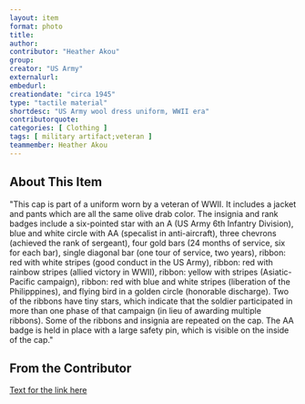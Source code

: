 ```yaml
---
layout: item
format: photo
title: 
author: 
contributor: "Heather Akou"
group: 
creator: "US Army"
externalurl: 
embedurl: 
creationdate: "circa 1945"
type: "tactile material"
shortdesc: "US Army wool dress uniform, WWII era"
contributorquote: 
categories: [ Clothing ]
tags: [ military artifact;veteran ]
teammember: Heather Akou
---
```


## About This Item

"This cap is part of a uniform worn by a veteran of WWII.  It includes a jacket and pants which are all the same olive drab color.  The insignia and rank badges include a six-pointed star with an A (US Army 6th Infantry Division), blue and white circle with AA (specalist in anti-aircraft), three chevrons (achieved the rank of sergeant), four gold bars (24 months of service, six for each bar), single diagonal bar (one tour of service, two years), ribbon: red with white stripes (good conduct in the US Army), ribbon: red with rainbow stripes (allied victory in WWII), ribbon: yellow with stripes (Asiatic-Pacific campaign), ribbon: red with blue and white stripes (liberation of the Philipppines), and flying bird in a golden circle (honorable discharge).  Two of the ribbons have tiny stars, which indicate that the soldier participated in more than one phase of that campaign (in lieu of awarding multiple ribbons).  Some of the ribbons and insignia are repeated on the cap.  The AA badge is held in place with a large safety pin, which is visible on the inside of the cap."

## From the Contributor 

[Text for the link here](https://veteranmedals.army.mil/home/us-army-medals-award-badges-ribbon-and-attachments-information/us-army-service-campaign-medals-and-foreign-awards-information)
